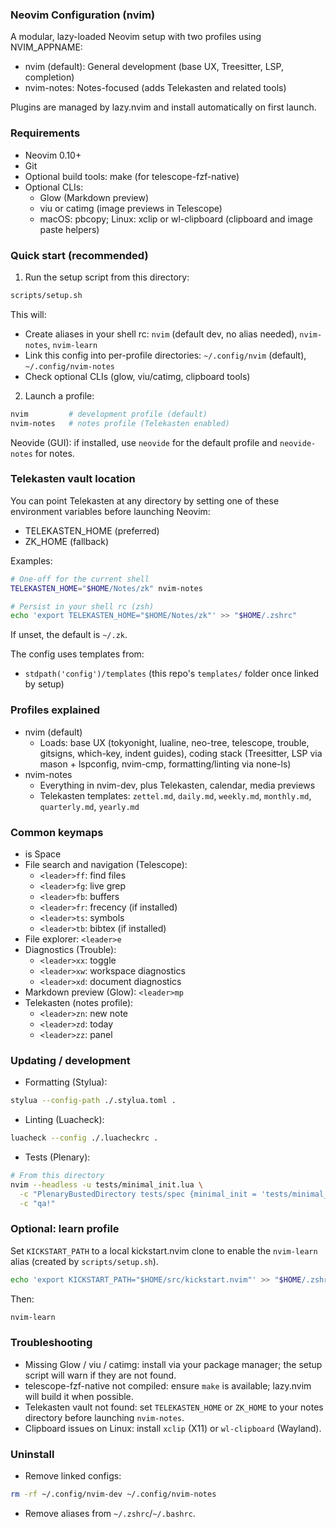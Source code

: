 ### Neovim Configuration (nvim)

A modular, lazy-loaded Neovim setup with two profiles using NVIM_APPNAME:
- nvim (default): General development (base UX, Treesitter, LSP, completion)
- nvim-notes: Notes-focused (adds Telekasten and related tools)

Plugins are managed by lazy.nvim and install automatically on first launch.

### Requirements
- Neovim 0.10+
- Git
- Optional build tools: make (for telescope-fzf-native)
- Optional CLIs:
  - Glow (Markdown preview)
  - viu or catimg (image previews in Telescope)
  - macOS: pbcopy; Linux: xclip or wl-clipboard (clipboard and image paste helpers)

### Quick start (recommended)
1) Run the setup script from this directory:
```bash
scripts/setup.sh
```
This will:
- Create aliases in your shell rc: `nvim` (default dev, no alias needed), `nvim-notes`, `nvim-learn`
- Link this config into per-profile directories: `~/.config/nvim` (default), `~/.config/nvim-notes`
- Check optional CLIs (glow, viu/catimg, clipboard tools)

2) Launch a profile:
```bash
nvim         # development profile (default)
nvim-notes   # notes profile (Telekasten enabled)
```

Neovide (GUI): if installed, use `neovide` for the default profile and `neovide-notes` for notes.

### Telekasten vault location
You can point Telekasten at any directory by setting one of these environment variables before launching Neovim:
- TELEKASTEN_HOME (preferred)
- ZK_HOME (fallback)

Examples:
```bash
# One-off for the current shell
TELEKASTEN_HOME="$HOME/Notes/zk" nvim-notes

# Persist in your shell rc (zsh)
echo 'export TELEKASTEN_HOME="$HOME/Notes/zk"' >> "$HOME/.zshrc"
```
If unset, the default is `~/.zk`.

The config uses templates from:
- `stdpath('config')/templates` (this repo's `templates/` folder once linked by setup)

### Profiles explained
- nvim (default)
  - Loads: base UX (tokyonight, lualine, neo-tree, telescope, trouble, gitsigns, which-key, indent guides), coding stack (Treesitter, LSP via mason + lspconfig, nvim-cmp, formatting/linting via none-ls)
- nvim-notes
  - Everything in nvim-dev, plus Telekasten, calendar, media previews
  - Telekasten templates: `zettel.md`, `daily.md`, `weekly.md`, `monthly.md`, `quarterly.md`, `yearly.md`

### Common keymaps
- <leader> is Space
- File search and navigation (Telescope):
  - `<leader>ff`: find files
  - `<leader>fg`: live grep
  - `<leader>fb`: buffers
  - `<leader>fr`: frecency (if installed)
  - `<leader>ts`: symbols
  - `<leader>tb`: bibtex (if installed)
- File explorer: `<leader>e`
- Diagnostics (Trouble):
  - `<leader>xx`: toggle
  - `<leader>xw`: workspace diagnostics
  - `<leader>xd`: document diagnostics
- Markdown preview (Glow): `<leader>mp`
- Telekasten (notes profile):
  - `<leader>zn`: new note
  - `<leader>zd`: today
  - `<leader>zz`: panel

### Updating / development
- Formatting (Stylua):
```bash
stylua --config-path ./.stylua.toml .
```
- Linting (Luacheck):
```bash
luacheck --config ./.luacheckrc .
```
- Tests (Plenary):
```bash
# From this directory
nvim --headless -u tests/minimal_init.lua \
  -c "PlenaryBustedDirectory tests/spec {minimal_init = 'tests/minimal_init.lua'}" \
  -c "qa!"
```

### Optional: learn profile
Set `KICKSTART_PATH` to a local kickstart.nvim clone to enable the `nvim-learn` alias (created by `scripts/setup.sh`).
```bash
echo 'export KICKSTART_PATH="$HOME/src/kickstart.nvim"' >> "$HOME/.zshrc"
```
Then:
```bash
nvim-learn
```

### Troubleshooting
- Missing Glow / viu / catimg: install via your package manager; the setup script will warn if they are not found.
- telescope-fzf-native not compiled: ensure `make` is available; lazy.nvim will build it when possible.
- Telekasten vault not found: set `TELEKASTEN_HOME` or `ZK_HOME` to your notes directory before launching `nvim-notes`.
- Clipboard issues on Linux: install `xclip` (X11) or `wl-clipboard` (Wayland).

### Uninstall
- Remove linked configs:
```bash
rm -rf ~/.config/nvim-dev ~/.config/nvim-notes
```
- Remove aliases from `~/.zshrc`/`~/.bashrc`.
